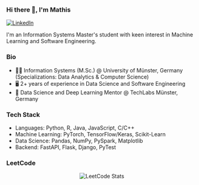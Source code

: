 ### Hi there 👋, I'm Mathis

<a href="https://www.linkedin.com/in/mathis-hunke" target="_blank"><img alt="LinkedIn" src="https://img.shields.io/badge/linkedin-%230077B5.svg?&style=for-the-badge&logo=linkedin&logoColor=white" /></a>

I'm an Information Systems Master's student with keen interest in Machine Learning and Software Engineering.

### Bio

- 👨‍🎓 Information Systems (M.Sc.) @ University of Münster, Germany (Specializations: Data Analytics & Computer Science)
- 🖥️ 2+ years of experience in Data Science and Software Engineering
- 🤝 Data Science and Deep Learning Mentor @ TechLabs Münster, Germany

### Tech Stack

- Languages: Python, R, Java, JavaScript, C/C++
- Machine Learning: PyTorch, TensorFlow/Keras, Scikit-Learn
- Data Science: Pandas, NumPy, PySpark, Matplotlib
- Backend: FastAPI, Flask, Django, PyTest

### LeetCode
  <div align="center">

  ![LeetCode Stats](https://leetcode.card.workers.dev/mathun3003?theme=auto&font=baloo&extension=null)

  </div>
